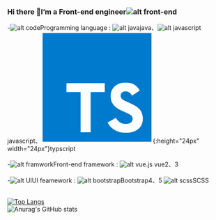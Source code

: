 ### Hi there 👋I’m a Front-end engineer![alt front-end](https://img.icons8.com/external-wanicon-flat-wanicon/64/000000/external-engineer-business-model-canvas-wanicon-flat-wanicon.png)


-![alt code](https://img.icons8.com/cotton/64/000000/code.png)Programming language : ![alt java](https://img.icons8.com/color/48/000000/java-coffee-cup-logo--v1.png)java、![alt javascript](https://img.icons8.com/color/48/000000/javascript--v1.png)javascript、![alt ts](https://raw.githubusercontent.com/devicons/devicon/2ae2a900d2f041da66e950e4d48052658d850630/icons/typescript/typescript-original.svg){:height="24px" width="24px"}typscript<br><br>
-![alt framwork](https://img.icons8.com/external-flaticons-flat-flat-icons/64/000000/external-framework-agile-flaticons-flat-flat-icons-2.png)Front-end framework : ![alt vue.js](https://img.icons8.com/color/48/000000/vue-js.png) vue2、3<br><br>
-![alt UI](https://img.icons8.com/external-soft-fill-juicy-fish/60/000000/external-ui-microservices-soft-fill-soft-fill-juicy-fish.png)UI feamework : ![alt bootstrap](https://img.icons8.com/color/48/000000/bootstrap.png)Bootstrap4、5  ![alt scss](https://img.icons8.com/color/48/000000/sass-avatar.png)SCSS<br><br>

[![Top Langs](https://github-readme-stats.vercel.app/api/top-langs/?username=gn01792218&layout=compact)](https://github.com/gn01792218/github-readme-stats)<br>
![Anurag's GitHub stats](https://github-readme-stats.vercel.app/api?username=gn01792218&show_icons=true&theme=radical)



